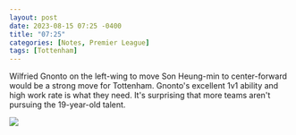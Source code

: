 ```yaml
---
layout: post
date: 2023-08-15 07:25 -0400
title: "07:25"
categories: [Notes, Premier League]
tags: [Tottenham]
---
```


Wilfried Gnonto on the left-wing to move Son Heung-min to center-forward would be a strong move for Tottenham. Gnonto's excellent 1v1 ability and high work rate is what they need. It's surprising that more teams aren't pursuing the 19-year-old talent.

![](https://i.imgur.com/Cz4vzXf.jpg) 


